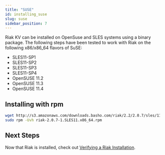 ```yaml
---
title: "SUSE"
id: installing_suse
slug: suse
sidebar_position: 7
---
```


[install verify]: ../../setup/installing/verify.md

Riak KV can be installed on OpenSuse and SLES systems using a binary package. The following steps have been tested to work with Riak on
the following x86/x86_64 flavors of SuSE:

* SLES11-SP1
* SLES11-SP2
* SLES11-SP3
* SLES11-SP4
* OpenSUSE 11.2
* OpenSUSE 11.3
* OpenSUSE 11.4

## Installing with rpm

```bash
wget http://s3.amazonaws.com/downloads.basho.com/riak/2.2/2.0.7/sles/11/riak-2.0.7-1.SLES11.x86_64.rpm
sudo rpm -Uvh riak-2.0.7-1.SLES11.x86_64.rpm
```

## Next Steps

Now that Riak is installed, check out [Verifying a Riak Installation][install verify].
